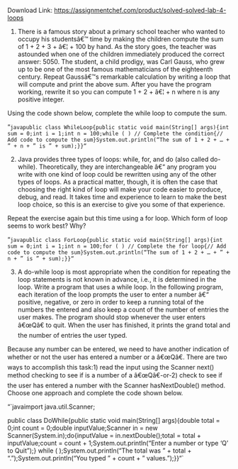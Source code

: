 Download Link: https://assignmentchef.com/product/solved-solved-lab-4-loops
<br>
1) There is a famous story about a primary school teacher who wanted to occupy his studentsâ€&#x2122; time by making the children compute the sum of 1 + 2 + 3 + â€¦ + 100 by hand. As the story goes, the teacher was astounded when one of the children immediately produced the correct answer: 5050. The student, a child prodigy, was Carl Gauss, who grew up to be one of the most famous mathematicians of the eighteenth century. Repeat Gaussâ€&#x2122;s remarkable calculation by writing a loop that will compute and print the above sum. After you have the program working, rewrite it so you can compute 1 + 2 + â€¦ + n where n is any positive integer.

Using the code shown below, complete the while loop to compute the sum.

“`javapublic class WhileLoop{public static void main(String[] args){int sum = 0;int i = 1;int n = 100;while ( ) // Complete the condition{// Add code to compute the sum}System.out.println(“The sum of 1 + 2 + … + ” + n + ” is ” + sum);}}“`

2) Java provides three types of loops: while, for, and do (also called do-while). Theoretically, they are interchangeable â€“ any program you write with one kind of loop could be rewritten using any of the other types of loops. As a practical matter, though, it is often the case that choosing the right kind of loop will make your code easier to produce, debug, and read. It takes time and experience to learn to make the best loop choice, so this is an exercise to give you some of that experience.

Repeat the exercise again but this time using a for loop. Which form of loop seems to work best? Why?

“`javapublic class ForLoop{public static void main(String[] args){int sum = 0;int i = 1;int n = 100;for ( ) // Complete the for loop{// Add code to compute the sum}System.out.println(“The sum of 1 + 2 + … + ” + n + ” is ” + sum);}}“`

3) A do-while loop is most appropriate when the condition for repeating the loop statements is not known in advance, i.e., it is determined in the loop. Write a program that uses a while loop. In the following program, each iteration of the loop prompts the user to enter a number â€“ positive, negative, or zero in order to keep a running total of the numbers the entered and also keep a count of the number of entries the user makes. The program should stop whenever the user enters â€œQâ€ to quit. When the user has finished, it prints the grand total and the number of entries the user typed.

Because any number can be entered, we need to have another indication of whether or not the user has entered a number or a â€œQâ€. There are two ways to accomplish this task:1) read the input using the Scanner next() method checking to see if is a number of a â€œQâ€-or-2) check to see if the user has entered a number with the Scanner hasNextDouble() method. Choose one approach and complete the code shown below.

“`javaimport java.util.Scanner;

public class DoWhile{public static void main(String[] args){double total = 0;int count = 0;double inputValue;Scanner in = new Scanner(System.in);do{inputValue = in.nextDouble();total = total + inputValue;count = count + 1;System.out.println(“Enter a number or type ‘Q’ to Quit”);} while ( );System.out.println(“The total was ” + total + “.”);System.out.println(“You typed ” + count + ” values.”);}}“`